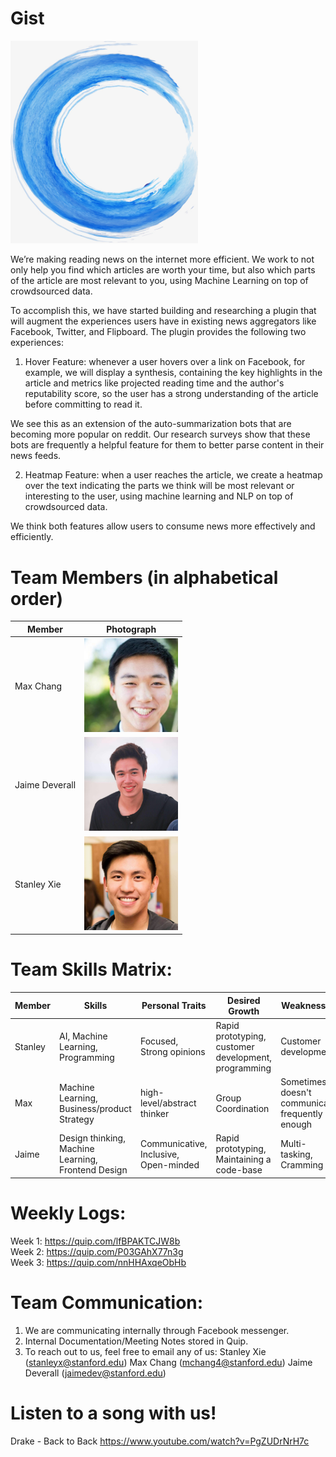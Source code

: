 # Gist 


<img src="photos/circlebrush_logo.jpg" alt="Gist logo" width="300">

We’re making reading news on the internet more efficient. We work to not only help you find which articles are worth your time, but also which parts of the article are most relevant to you, using Machine Learning on top of crowdsourced data. 

To accomplish this, we have started building and researching a plugin that will augment the experiences users have in existing news aggregators like Facebook, Twitter, and Flipboard. The plugin provides the following two experiences: 

1. Hover Feature: whenever a user hovers over a link on Facebook, for example, we will display a synthesis, containing the key highlights in the article and metrics like projected reading time and the author's reputability score, so the user has a strong understanding of the article before committing to read it. 

We see this as an extension of the auto-summarization bots that are becoming more popular on reddit. Our research surveys show that these bots are frequently a helpful feature for them to better parse content in their news feeds. 

2. Heatmap Feature: when a user reaches the article, we create a heatmap over the text indicating the parts we think will be most relevant or interesting to the user, using machine learning and NLP on top of crowdsourced data.

We think both features allow users to consume news more effectively and efficiently. 


# Team Members (in alphabetical order)
Member | Photograph
--- | ---
Max Chang| <img src="photos/max_photo.jpg" alt="Max Chang" height="150"> 
Jaime Deverall | <img src="photos/jaime_photo.jpg" alt="Jaime Deverall" height="150"> 
Stanley Xie | <img src="photos/stanley_photo.jpg" alt="Stanley Xie" height="150"> 



# Team Skills Matrix:

Member | Skills | Personal Traits | Desired Growth | Weaknesses
--- | --- | --- | --- | ---
Stanley | AI, Machine Learning, Programming  | Focused, Strong opinions | Rapid prototyping, customer development, programming | Customer development
Max | Machine Learning, Business/product Strategy | high-level/abstract thinker |  Group Coordination | Sometimes doesn't communicate frequently enough
Jaime| Design thinking, Machine Learning, Frontend Design | Communicative, Inclusive, Open-minded | Rapid prototyping, Maintaining a code-base | Multi-tasking, Cramming

# Weekly Logs: 
Week 1: https://quip.com/lfBPAKTCJW8b  
Week 2: https://quip.com/P03GAhX77n3g  
Week 3: https://quip.com/nnHHAxqeObHb

# Team Communication:
1. We are communicating internally through Facebook messenger. 
2. Internal Documentation/Meeting Notes stored in Quip. 
3. To reach out to us, feel free to email any of us: 
   Stanley Xie (stanleyx@stanford.edu)
   Max Chang (mchang4@stanford.edu)
   Jaime Deverall (jaimedev@stanford.edu)

# Listen to a song with us! 
Drake - Back to Back
https://www.youtube.com/watch?v=PgZUDrNrH7c
